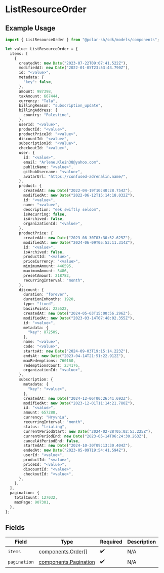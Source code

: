 # ListResourceOrder

## Example Usage

```typescript
import { ListResourceOrder } from "@polar-sh/sdk/models/components";

let value: ListResourceOrder = {
  items: [
    {
      createdAt: new Date("2023-07-22T09:07:41.522Z"),
      modifiedAt: new Date("2022-01-05T23:53:43.790Z"),
      id: "<value>",
      metadata: {
        "key": false,
      },
      amount: 987398,
      taxAmount: 667444,
      currency: "Tala",
      billingReason: "subscription_update",
      billingAddress: {
        country: "Palestine",
      },
      userId: "<value>",
      productId: "<value>",
      productPriceId: "<value>",
      discountId: "<value>",
      subscriptionId: "<value>",
      checkoutId: "<value>",
      user: {
        id: "<value>",
        email: "Arlene.Klein38@yahoo.com",
        publicName: "<value>",
        githubUsername: "<value>",
        avatarUrl: "https://confused-adrenalin.name/",
      },
      product: {
        createdAt: new Date("2022-04-19T10:40:28.754Z"),
        modifiedAt: new Date("2022-06-12T15:14:18.032Z"),
        id: "<value>",
        name: "<value>",
        description: "eek swiftly seldom",
        isRecurring: false,
        isArchived: false,
        organizationId: "<value>",
      },
      productPrice: {
        createdAt: new Date("2023-08-30T03:30:52.625Z"),
        modifiedAt: new Date("2024-06-09T05:53:11.314Z"),
        id: "<value>",
        isArchived: false,
        productId: "<value>",
        priceCurrency: "<value>",
        minimumAmount: 446595,
        maximumAmount: 5486,
        presetAmount: 218782,
        recurringInterval: "month",
      },
      discount: {
        duration: "forever",
        durationInMonths: 1920,
        type: "fixed",
        basisPoints: 225522,
        createdAt: new Date("2024-05-03T15:00:56.296Z"),
        modifiedAt: new Date("2023-03-14T07:48:02.355Z"),
        id: "<value>",
        metadata: {
          "key": 872509,
        },
        name: "<value>",
        code: "<value>",
        startsAt: new Date("2024-09-03T19:15:14.223Z"),
        endsAt: new Date("2023-04-14T21:51:22.912Z"),
        maxRedemptions: 760160,
        redemptionsCount: 234176,
        organizationId: "<value>",
      },
      subscription: {
        metadata: {
          "key": "<value>",
        },
        createdAt: new Date("2024-12-06T00:26:41.692Z"),
        modifiedAt: new Date("2023-12-01T11:14:21.780Z"),
        id: "<value>",
        amount: 657288,
        currency: "Hryvnia",
        recurringInterval: "month",
        status: "trialing",
        currentPeriodStart: new Date("2024-02-28T05:02:53.225Z"),
        currentPeriodEnd: new Date("2023-05-14T06:24:30.263Z"),
        cancelAtPeriodEnd: false,
        startedAt: new Date("2024-10-30T09:13:30.404Z"),
        endedAt: new Date("2023-05-09T19:54:41.594Z"),
        userId: "<value>",
        productId: "<value>",
        priceId: "<value>",
        discountId: "<value>",
        checkoutId: "<value>",
      },
    },
  ],
  pagination: {
    totalCount: 127032,
    maxPage: 907301,
  },
};
```

## Fields

| Field                                                          | Type                                                           | Required                                                       | Description                                                    |
| -------------------------------------------------------------- | -------------------------------------------------------------- | -------------------------------------------------------------- | -------------------------------------------------------------- |
| `items`                                                        | [components.Order](../../models/components/order.md)[]         | :heavy_check_mark:                                             | N/A                                                            |
| `pagination`                                                   | [components.Pagination](../../models/components/pagination.md) | :heavy_check_mark:                                             | N/A                                                            |